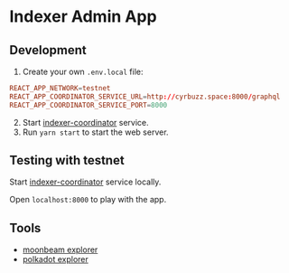 # Indexer Admin App

## Development

1. Create your own `.env.local` file:

```conf
REACT_APP_NETWORK=testnet
REACT_APP_COORDINATOR_SERVICE_URL=http://cyrbuzz.space:8000/graphql
REACT_APP_COORDINATOR_SERVICE_PORT=8000
```

2. Start [indexer-coordinator](https://github.com/subquery/indexer-coordinator) service.
3. Run `yarn start` to start the web server.

## Testing with testnet

Start [indexer-coordinator](https://github.com/subquery/indexer-coordinator) service locally.

Open `localhost:8000` to play with the app.

## Tools

- [moonbeam explorer](https://moonbeam-explorer.netlify.app/?network=MoonbeamDevNode)
- [polkadot explorer](https://polkadot.js.org/apps/#/explorer)

##
